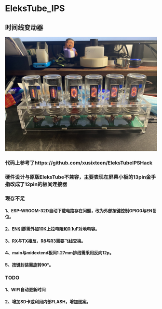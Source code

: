 # EleksTube_IPS
## 时间线变动器
![EleksTube](https://github.com/xusixteen/EleksTube_IPS/blob/main/EleksTube_IPS.JPG)
### 代码上参考了https://github.com/xusixteen/EleksTubeIPSHack

### 硬件设计与原版EleksTube不兼容，主要表现在屏幕小板的13pin金手指改成了12pin的板间连接器



### 现存不足
#### 1、ESP-WROOM-32D自动下载电路存在问题，改为外部按键控制GPIO0与EN复位。
#### 2、EN引脚需外加10K上拉电阻和0.1uF对地电容。
#### 3、RX与TX接反，R8与R3需要飞线交换。
#### 4、main与midextend板间1.27mm排线需采用反向12p。
#### 5、按键封装需旋转90°。


### TODO
#### 1、WIFI自动更新时间
#### 2、增加SD卡或利用内部FLASH，增加图案。
